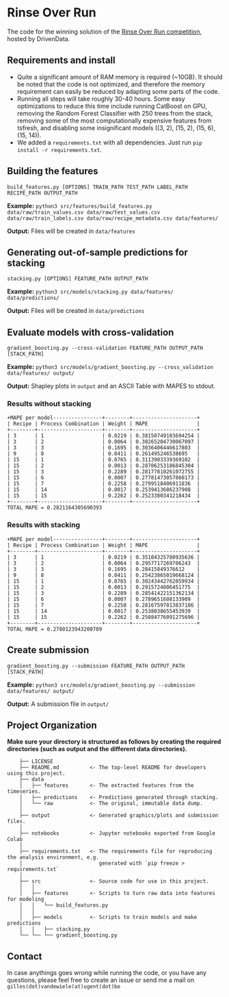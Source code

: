 # Rinse Over Run

The code for the winning solution of the [Rinse Over Run competition](https://www.drivendata.org/competitions/56/predict-cleaning-time-series/), hosted by DrivenData.

## Requirements and install

- Quite a significant amount of RAM memory is required (~10GB). It should be noted that the code is not optimized, and therefore the memory requirement can easily be reduced by adapting some parts of the code.
- Running all steps will take roughly 30-40 hours. Some easy optimizations to reduce this time include running CatBoost on GPU, removing the Random Forest Classifier with 250 trees from the stack, removing some of the most computationally expensive features from tsfresh, and disabling some insignificant models ((3, 2), (15, 2), (15, 6), (15, 14)).
- We added a `requirements.txt` with all dependencies. Just run `pip install -r requirements.txt`.

## Building the features

`build_features.py [OPTIONS] TRAIN_PATH TEST_PATH LABEL_PATH RECIPE_PATH OUTPUT_PATH`

**Example:** `python3 src/features/build_features.py data/raw/train_values.csv data/raw/test_values.csv data/raw/train_labels.csv data/raw/recipe_metadata.csv data/features/`

**Output:** Files will be created in `data/features`

## Generating out-of-sample predictions for stacking

`stacking.py [OPTIONS] FEATURE_PATH OUTPUT_PATH`

**Example:** `python3 src/models/stacking.py data/features/ data/predictions/`

**Output:** Files will be created in `data/predictions`

## Evaluate models with cross-validation

`gradient_boosting.py --cross-validation FEATURE_PATH OUTPUT_PATH [STACK_PATH]`

**Example:** `python3 src/models/gradient_boosting.py --cross_validation data/features/ output/`

**Output:** Shapley plots in `output` and an ASCII Table with MAPES to stdout.

### Results without stacking

```
+MAPE per model----------------+--------+---------------------+
| Recipe | Process Combination | Weight | MAPE                |
+--------+---------------------+--------+---------------------+
| 3      | 1                   | 0.0219 | 0.38150749103694254 |
| 3      | 2                   | 0.0064 | 0.30265204730067097 |
| 3      | 3                   | 0.1695 | 0.3036406446617803  |
| 9      | 8                   | 0.0411 | 0.261495246538695   |
| 15     | 1                   | 0.0765 | 0.3113903339369102  |
| 15     | 2                   | 0.0013 | 0.28706253186845304 |
| 15     | 3                   | 0.2289 | 0.28177810261072755 |
| 15     | 6                   | 0.0007 | 0.27781473057860173 |
| 15     | 7                   | 0.2258 | 0.2799518406911836  |
| 15     | 14                  | 0.0017 | 0.2539413686237908  |
| 15     | 15                  | 0.2262 | 0.2523300341218434  |
+--------+---------------------+--------+---------------------+
TOTAL MAPE = 0.2821164305690393
```

### Results with stacking

```
+MAPE per model----------------+--------+---------------------+
| Recipe | Process Combination | Weight | MAPE                |
+--------+---------------------+--------+---------------------+
| 3      | 1                   | 0.0219 | 0.35104325780935636 |
| 3      | 2                   | 0.0064 | 0.2957717269706243  |
| 3      | 3                   | 0.1695 | 0.28415849376612    |
| 9      | 8                   | 0.0411 | 0.25423865019668124 |
| 15     | 1                   | 0.0765 | 0.30243442762859934 |
| 15     | 2                   | 0.0013 | 0.2915724006451775  |
| 15     | 3                   | 0.2289 | 0.28541422151362134 |
| 15     | 6                   | 0.0007 | 0.2789651608133909  |
| 15     | 7                   | 0.2258 | 0.28167597813837186 |
| 15     | 14                  | 0.0017 | 0.2538038655453939  |
| 15     | 15                  | 0.2262 | 0.25084776091275696 |
+--------+---------------------+--------+---------------------+
TOTAL MAPE = 0.2780123943200789
```

## Create submission

`gradient_boosting.py --submission FEATURE_PATH OUTPUT_PATH [STACK_PATH]`

**Example:** `python3 src/models/gradient_boosting.py --submission data/features/ output/`

**Output:** A submission file in `output/`

## Project Organization

**Make sure your directory is structured as follows by creating the required directories (such as output and the different data directories).**

```
    ├── LICENSE
    ├── README.md          <- The top-level README for developers using this project.
    ├── data
    │   ├── features       <- The extracted features from the timeseries.
    │   ├── predictions    <- Predictions generated through stacking.
    │   └── raw            <- The original, immutable data dump.
    │
    ├── output             <- Generated graphics/plots and submission files.
    │
    ├── notebooks          <- Jupyter notebooks exported from Google Colab
    │
    ├── requirements.txt   <- The requirements file for reproducing the analysis environment, e.g.
    │                         generated with `pip freeze > requirements.txt`
    │
    ├── src                <- Source code for use in this project.
    │   │
    │   ├── features       <- Scripts to turn raw data into features for modeling
    │   │   └── build_features.py
    │   │
    │   ├── models         <- Scripts to train models and make predictions
    │   │   ├── stacking.py
    └── └── └── gradient_boosting.py
```

## Contact

In case anythings goes wrong while running the code, or you have any questions, please feel free to create an issue or send me a mail on `gilles(dot)vandewiele(at)ugent(dot)be`